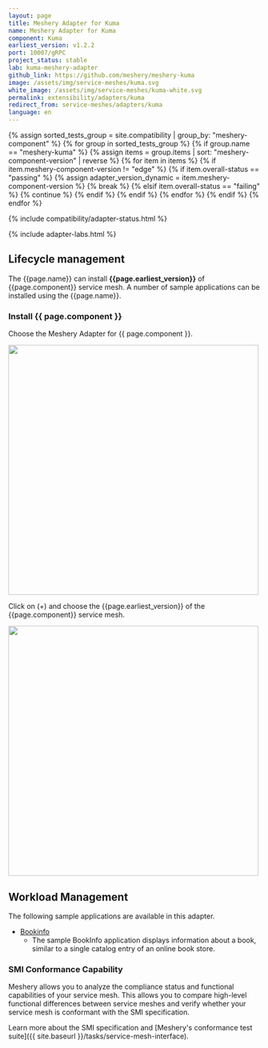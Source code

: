 ```yaml
---
layout: page
title: Meshery Adapter for Kuma
name: Meshery Adapter for Kuma
component: Kuma
earliest_version: v1.2.2
port: 10007/gRPC
project_status: stable
lab: kuma-meshery-adapter
github_link: https://github.com/meshery/meshery-kuma
image: /assets/img/service-meshes/kuma.svg
white_image: /assets/img/service-meshes/kuma-white.svg
permalink: extensibility/adapters/kuma
redirect_from: service-meshes/adapters/kuma
language: en
---
```

{% assign sorted_tests_group = site.compatibility | group_by: "meshery-component" %}
{% for group in sorted_tests_group %}
      {% if group.name == "meshery-kuma" %}
        {% assign items = group.items | sort: "meshery-component-version" | reverse %}
        {% for item in items %}
          {% if item.meshery-component-version != "edge" %}
            {% if item.overall-status == "passing" %}
              {% assign adapter_version_dynamic = item.meshery-component-version %}
              {% break %}
            {% elsif item.overall-status == "failing" %}
              {% continue %}
            {% endif %}
          {% endif %}
        {% endfor %} 
      {% endif %}
{% endfor %}

{% include compatibility/adapter-status.html %}

{% include adapter-labs.html %}

## Lifecycle management

The {{page.name}} can install **{{page.earliest_version}}** of {{page.component}} service mesh. A number of sample applications can be installed using the {{page.name}}.

### Install {{ page.component }}

Choose the Meshery Adapter for {{ page.component }}.

<a href="{{ site.baseurl }}/assets/img/adapters/kuma/kuma-adapter.png">
  <img style="width:500px;" src="{{ site.baseurl }}/assets/img/adapters/kuma/kuma-adapter.png" />
</a>

Click on (+) and choose the {{page.earliest_version}} of the {{page.component}} service mesh.

<a href="{{ site.baseurl }}/assets/img/adapters/kuma/kuma-install.png">
  <img style="width:500px;" src="{{ site.baseurl }}/assets/img/adapters/kuma/kuma-install.png" />
</a>

## Workload Management

The following sample applications are available in this adapter.

- [Bookinfo]({{site.baseurl}}/guides/sample-apps#bookinfo)
  - The sample BookInfo application displays information about a book, similar to a single catalog entry of an online book store.

### SMI Conformance Capability

Meshery allows you to analyze the compliance status and functional capabilities of your service mesh. This allows you to compare high-level functional differences between service meshes and verify whether your service mesh is conformant with the SMI specification.

Learn more about the SMI specification and [Meshery's conformance test suite]({{ site.baseurl }}/tasks/service-mesh-interface).
